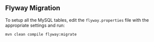 ## Flyway Migration ##

To setup all the MySQL tables, edit the `flyway.properties` file with the appropriate settings and run:

    mvn clean compile flyway:migrate
